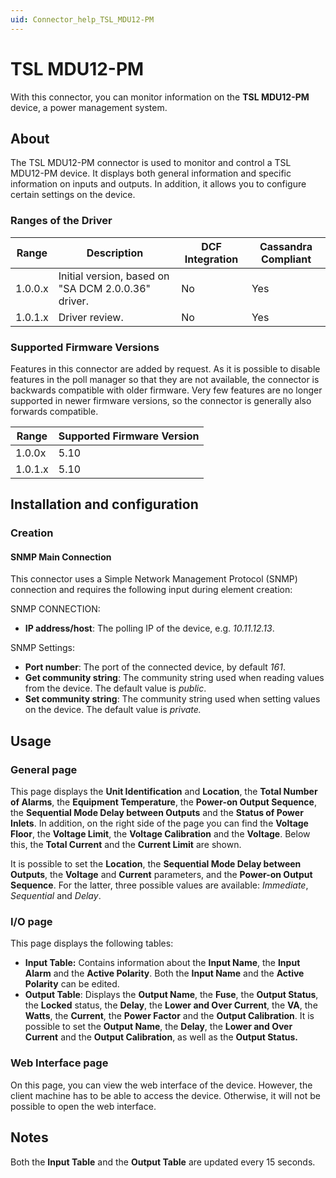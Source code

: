 ```yaml
---
uid: Connector_help_TSL_MDU12-PM
---
```


# TSL MDU12-PM

With this connector, you can monitor information on the **TSL MDU12-PM** device, a power management system.

## About

The TSL MDU12-PM connector is used to monitor and control a TSL MDU12-PM device. It displays both general information and specific information on inputs and outputs. In addition, it allows you to configure certain settings on the device.

### Ranges of the Driver

| **Range** | **Description**                                     | **DCF Integration** | **Cassandra Compliant** |
|------------------|-----------------------------------------------------|---------------------|-------------------------|
| 1.0.0.x          | Initial version, based on "SA DCM 2.0.0.36" driver. | No                  | Yes                     |
| 1.0.1.x          | Driver review.                                      | No                  | Yes                     |

### Supported Firmware Versions

Features in this connector are added by request. As it is possible to disable features in the poll manager so that they are not available, the connector is backwards compatible with older firmware. Very few features are no longer supported in newer firmware versions, so the connector is generally also forwards compatible.

| Range | Supported Firmware Version |
|------------------|-----------------------------|
| 1.0.0x           | 5.10                        |
| 1.0.1.x          | 5.10                        |

## Installation and configuration

### Creation

#### SNMP Main Connection

This connector uses a Simple Network Management Protocol (SNMP) connection and requires the following input during element creation:

SNMP CONNECTION:

- **IP address/host**: The polling IP of the device, e.g. *10.11.12.13*.

SNMP Settings:

- **Port number**: The port of the connected device, by default *161*.
- **Get community string**: The community string used when reading values from the device. The default value is *public*.
- **Set community string**: The community string used when setting values on the device. The default value is *private.*

## Usage

### General page

This page displays the **Unit Identification** and **Location**, the **Total Number of Alarms**, the **Equipment Temperature**, the **Power-on Output Sequence**, the **Sequential Mode Delay between Outputs** and the **Status of Power Inlets**.
In addition, on the right side of the page you can find the **Voltage Floor**, the **Voltage Limit**, the **Voltage Calibration** and the **Voltage**. Below this, the **Total Current** and the **Current Limit** are shown.

It is possible to set the **Location**, the **Sequential Mode Delay between Outputs**, the **Voltage** and **Current** parameters, and the **Power-on Output Sequence**.
For the latter, three possible values are available: *Immediate*, *Sequential* and *Delay*.

### I/O page

This page displays the following tables:

- **Input Table:** Contains information about the **Input Name**, the **Input Alarm** and the **Active Polarity**. Both the **Input Name** and the **Active Polarity** can be edited.
- **Output Table**: Displays the **Output Name**, the **Fuse**, the **Output Status**, the **Locked** status, the **Delay**, the **Lower and Over Current**, the **VA**, the **Watts**, the **Current**, the **Power Factor** and the **Output Calibration**.
  It is possible to set the **Output Name**, the **Delay**, the **Lower and Over Current** and the **Output Calibration**, as well as the **Output Status.**

### Web Interface page

On this page, you can view the web interface of the device. However, the client machine has to be able to access the device. Otherwise, it will not be possible to open the web interface.

## Notes

Both the **Input Table** and the **Output Table** are updated every 15 seconds.
